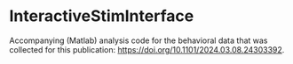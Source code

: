 # InteractiveStimInterface
Accompanying (Matlab) analysis code for the behavioral data that was collected for this publication: https://doi.org/10.1101/2024.03.08.24303392.

